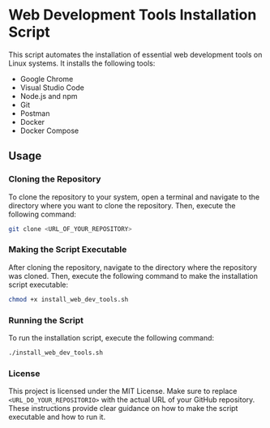 # Web Development Tools Installation Script

This script automates the installation of essential web development tools on Linux systems. It installs the following tools:

- Google Chrome
- Visual Studio Code
- Node.js and npm
- Git
- Postman
- Docker
- Docker Compose

## Usage

### Cloning the Repository

To clone the repository to your system, open a terminal and navigate to the directory where you want to clone the repository. Then, execute the following command:

```bash
git clone <URL_OF_YOUR_REPOSITORY>
```

### Making the Script Executable

After cloning the repository, navigate to the directory where the repository was cloned. Then, execute the following command to make the installation script executable:
```bash
chmod +x install_web_dev_tools.sh
```

### Running the Script
To run the installation script, execute the following command:
```bash
./install_web_dev_tools.sh
```

### License
This project is licensed under the MIT License.
Make sure to replace `<URL_DO_YOUR_REPOSITORIO>` with the actual URL of your GitHub repository. These instructions provide clear guidance on how to make the script executable and how to run it.
